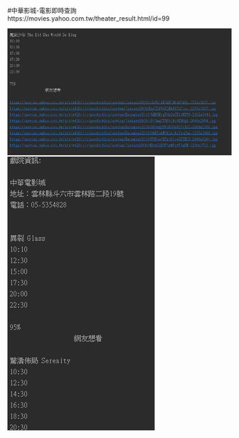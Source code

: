 ﻿#中華影城-電影即時查詢https://movies.yahoo.com.tw/theater_result.html/id=99

![enter image description here](https://github.com/2019wei/crawler/blob/master/%E4%B8%AD%E8%8F%AF%E5%BD%B1%E5%9F%8E-%E7%95%B6%E5%91%A8%E8%B3%87%E6%96%99%E7%88%AC%E5%8F%96/%E6%93%B71%E5%8F%96.PNG?raw=true)
![enter image description here](https://github.com/2019wei/crawler/blob/master/%E4%B8%AD%E8%8F%AF%E5%BD%B1%E5%9F%8E-%E7%95%B6%E5%91%A8%E8%B3%87%E6%96%99%E7%88%AC%E5%8F%96/%E6%93%B7%E5%8F%96.PNG)
